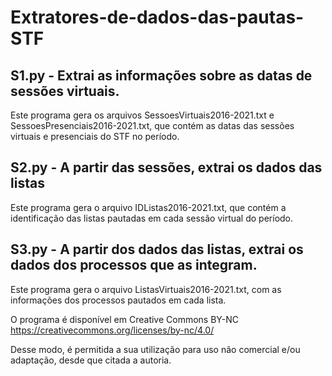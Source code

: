 # Extratores-de-dados-das-pautas-STF

## S1.py - Extrai as informações sobre as datas de sessões virtuais.
Este programa gera os arquivos SessoesVirtuais2016-2021.txt e SessoesPresenciais2016-2021.txt, que contém as datas das sessões virtuais e presenciais do STF no período.

## S2.py - A partir das sessões, extrai os dados das listas
Este programa gera o arquivo IDListas2016-2021.txt, que contém a identificação das listas pautadas em cada sessão virtual do período.

## S3.py - A partir dos dados das listas, extrai os dados dos processos que as integram.
Este programa gera o arquivo ListasVirtuais2016-2021.txt, com as informações dos processos pautados em cada lista.

O programa é disponível em Creative Commons BY-NC <https://creativecommons.org/licenses/by-nc/4.0/>

Desse modo, é permitida a sua utilização para uso não comercial e/ou adaptação, desde que citada a autoria.

